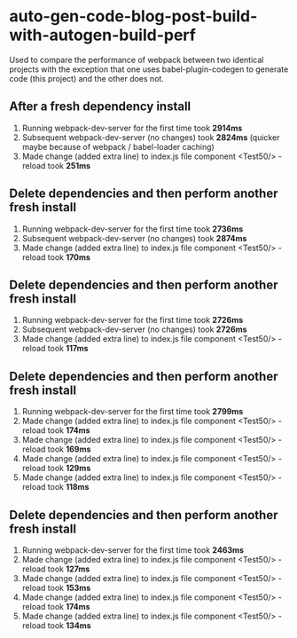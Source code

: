 # auto-gen-code-blog-post-build-with-autogen-build-perf

Used to compare the performance of webpack between two identical projects with the exception that one uses babel-plugin-codegen to generate code (this project) and the other does not.

## After a fresh dependency install
1. Running webpack-dev-server for the first time took **2914ms**
2. Subsequent webpack-dev-server (no changes) took **2824ms** (quicker maybe because of webpack / babel-loader caching)
3. Made change (added extra line) to index.js file component \<Test50\/> - reload took **251ms**

## Delete dependencies and then perform another fresh install
1. Running webpack-dev-server for the first time took **2736ms**
2. Subsequent webpack-dev-server (no changes) took **2874ms**
3. Made change (added extra line) to index.js file component \<Test50\/> - reload took **170ms**

## Delete dependencies and then perform another fresh install
1. Running webpack-dev-server for the first time took **2726ms**
2. Subsequent webpack-dev-server (no changes) took **2726ms**
3. Made change (added extra line) to index.js file component \<Test50\/> - reload took **117ms**

## Delete dependencies and then perform another fresh install
1. Running webpack-dev-server for the first time took **2799ms**
2. Made change (added extra line) to index.js file component \<Test50\/> - reload took **174ms**
3. Made change (added extra line) to index.js file component \<Test50\/> - reload took **169ms**
4. Made change (added extra line) to index.js file component \<Test50\/> - reload took **129ms**
5. Made change (added extra line) to index.js file component \<Test50\/> - reload took **118ms**

## Delete dependencies and then perform another fresh install
1. Running webpack-dev-server for the first time took **2463ms**
2. Made change (added extra line) to index.js file component \<Test50\/> - reload took **127ms**
3. Made change (added extra line) to index.js file component \<Test50\/> - reload took **153ms**
4. Made change (added extra line) to index.js file component \<Test50\/> - reload took **174ms**
5. Made change (added extra line) to index.js file component \<Test50\/> - reload took **134ms**
